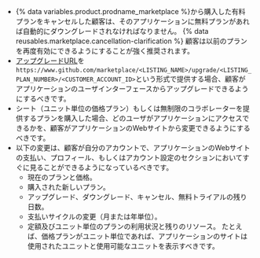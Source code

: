 - {% data variables.product.prodname_marketplace %}から購入した有料プランをキャンセルした顧客は、そのアプリケーションに無料プランがあれば自動的にダウングレードされなければなりません。 {% data reusables.marketplace.cancellation-clarification %} 顧客は以前のプランを再度有効にできるようにすることが強く推奨されます。
- [アップグレードURL](/marketplace/integrating-with-the-github-marketplace-api/upgrading-and-downgrading-plans/#about-upgrade-urls)を`https://www.github.com/marketplace/<LISTING_NAME>/upgrade/<LISTING_PLAN_NUMBER>/<CUSTOMER_ACCOUNT_ID>`という形式で提供する場合、顧客がアプリケーションのユーザインターフェースからアップグレードできるようにするべきです。
- シート（ユニット単位の価格プラン）もしくは無制限のコラボレーターを提供するプランを購入した場合、どのユーザがアプリケーションにアクセスできるかを、顧客がアプリケーションのWebサイトから変更できるようにするべきです。
- 以下の変更は、顧客が自分のアカウントで、アプリケーションのWebサイトの支払い、プロフィール、もしくはアカウント設定のセクションにおいてすぐに見ることができるようになっているべきです。
  - 現在のプランと価格。
  - 購入された新しいプラン。
  - アップグレード、ダウングレード、キャンセル、無料トライアルの残り日数。
  - 支払いサイクルの変更（月または年単位）。
  - 定額及びユニット単位のプランの利用状況と残りのリソース。 たとえば、価格プランがユニット単位であれば、アプリケーションのサイトは使用されたユニットと使用可能なユニットを表示すべきです。
